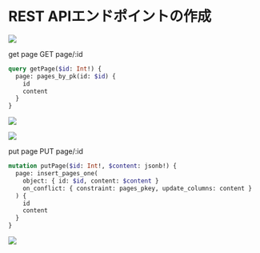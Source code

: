 # REST APIエンドポイントの作成

![](https://lh3.googleusercontent.com/WpWX9e0zMECBpUvdyFXyPAxKauwgpNVAwGSLzjt3M99aeL9t90CrqZrdpEf39uh5SKPBeYvfMX0i6KvTuXf39_rccK1o7aohwFL_OCmz0TX-i0Lc2tlJpk5gPMdTrEqzKyElKvPzEQ=w1280)

get page
GET page/:id

```graphql
query getPage($id: Int!) {
  page: pages_by_pk(id: $id) {
    id
    content
  }
}
```

![](https://lh3.googleusercontent.com/fKkiNL4nWYUtiG8OfAk8mhTxdJuZQclLLBWheVclr4EcC7ggsZzpI4mTYGQ-6pvWZWApa2acaUJKVjOFy5oHwqhtVfn4arYX01B29yUvOQwWPRIq-6JOBFNTfP_FxoNJNRaseYEMbw=w1280)

![](https://lh3.googleusercontent.com/yeEU1sF7DR3VA7tWn-FDofpFIfK93q2hssqnn25c_-0bnAbo8WdzdTahQ3HVst7hCniT5hJqHgWS9Pu9zTQorHxErtdp8PSFJmgsU6R0G_oPzF__Up-aSdHQWFc_uuWyVU_Ux50jlw=w1280)

put page
PUT page/:id

```graphql
mutation putPage($id: Int!, $content: jsonb!) {
  page: insert_pages_one(
    object: { id: $id, content: $content }
    on_conflict: { constraint: pages_pkey, update_columns: content }
  ) {
    id
    content
  }
}
```

![](https://lh3.googleusercontent.com/NUKkifFtbdjjti9tga3fHp0-iIc4e48Cz2HrBOUngbaDad5an29hJ9ucn7kG3MXLIyZw80wpfG3aZZrS9kDEYUnl9cV3VB0oZ6LqIRKbHlgUGBF2PJJC9ifLCABZhmn1Rv8u9mZ8qw=w1280)
